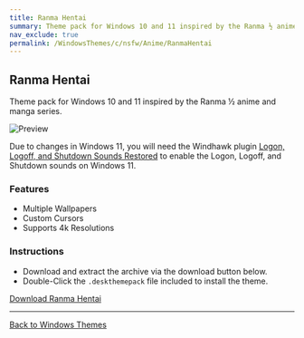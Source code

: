 ```yaml
---
title: Ranma Hentai
summary: Theme pack for Windows 10 and 11 inspired by the Ranma ½ anime and manga series.
nav_exclude: true
permalink: /WindowsThemes/c/nsfw/Anime/RanmaHentai
---
```


## Ranma Hentai
Theme pack for Windows 10 and 11 inspired by the Ranma ½ anime and manga series.

![Preview](https://gitlab.com/the-back-room/deskthemepacks/nsfw/ranma-hentai/-/raw/main/Extras/Preview.bmp)

Due to changes in Windows 11, you will need the Windhawk plugin [Logon, Logoff, and Shutdown Sounds Restored](https://windhawk.net/mods/logon-logoff-shutdown-sounds) to enable the Logon, Logoff, and Shutdown sounds on Windows 11.

### Features

- Multiple Wallpapers
- Custom Cursors
- Supports 4k Resolutions

### Instructions

- Download and extract the archive via the download button below.
- Double-Click the `.deskthemepack` file included to install the theme.

<a href="https://gitlab.com/the-back-room/deskthemepacks/nsfw/ranma-hentai/-/archive/main/ranma-hentai-main.zip" class="btn btn--primary btn--lg" target="_blank" rel="noopener noreferrer">Download Ranma Hentai</a>

---

<a href="/WindowsThemes" class="btn btn--secondary btn--sm">Back to Windows Themes</a>